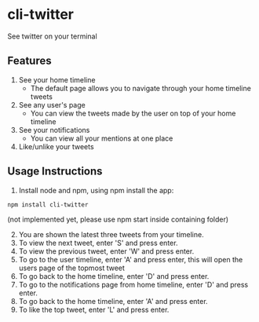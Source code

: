 # cli-twitter
See twitter on your terminal

## Features
1. See your home timeline
    - The default page allows you to navigate through your home timeline tweets
2. See any user's page
    - You can view the tweets made by the user on top of your home timeline
3. See your notifications
    - You can view all your mentions at one place
4. Like/unlike your tweets

## Usage Instructions
1. Install node and npm, using npm install the app:
```
npm install cli-twitter
```
(not implemented yet, please use npm start inside containing folder)

2. You are shown the latest three tweets from your timeline.
3. To view the next tweet, enter 'S' and press enter.
4. To view the previous tweet, enter 'W' and press enter.
5. To go to the user timeline, enter 'A' and press enter, this will open the users page of the topmost tweet
6. To go back to the home timeline, enter 'D' and press enter.
7. To go to the notifications page from home timeline, enter 'D' and press enter.
8. To go back to the home timeline, enter 'A' and press enter.
9. To like the top tweet, enter 'L' and press enter.